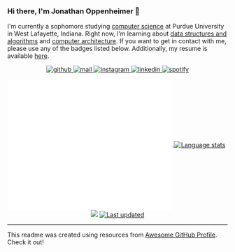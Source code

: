 ### Hi there, I'm Jonathan Oppenheimer 👋

I'm currently a sophomore studying [computer science](https://www.cs.purdue.edu/) at Purdue University in West Lafayette, Indiana. Right now, I’m learning  about [data structures and algorithms](https://www.cs.purdue.edu/academic-programs/courses/canonical/cs251.html) and [computer architecture](https://www.cs.purdue.edu/academic-programs/courses/canonical/cs250.html). If you want to get in contact with me, please use any of the badges listed below. Additionally, my resume is available [here](https://github.com/JonathanOppenheimer/jonathanoppenheimer.wtf/blob/master/static/resume.pdf). 

<p align="center">
  <!-- GitHub badge --->
  <a href="https://github.com/jonathanoppenheimer" target="_blank">
    <img alt="github" src="https://img.shields.io/badge/-github-000000?style=flat-square&logo=GitHub&logoColor=white">
  </a> 
  <!-- Outlook badge --->
  <a href="mailto:joppenhe@purdue.edu" target="_blank">
    <img alt="mail" src="https://img.shields.io/badge/-mail-0078D4?style=flat-square&logo=Microsoft-outlook&logoColor=white">
  </a> 
  <!-- Instagram badge --->
  <a href="https://www.instagram.com/jonathanoppenheimer/" target="_blank">
    <img alt="instagram" src="https://img.shields.io/badge/-instagram-C13584?style=flat-square&logo=instagram&logoColor=white">
  </a> 
  <!-- Linkedin badge --->
  <a href="https://www.linkedin.com/in/jonathan-oppenheimer/" target="_blank">
    <img alt="linkedin" src="https://img.shields.io/badge/-linkedin-blue?style=flat-square&logo=Linkedin&logoColor=white">
  </a> 
  <!-- Spotify badge --->
  <a href="https://open.spotify.com/user/147infiniti" target="_blank">
    <img alt="spotify" src="https://img.shields.io/badge/-spotify-1DB954?style=flat-square&logo=Spotify&logoColor=white">
  </a>



<div align="center">
  <!-- User stats badge --->
  <a href="https://github.com/anuraghazra/github-readme-stats">
    <img align=center alt="User stats" src="github-metrics.svg" height="300">
  </a>
  <!-- Language stats --->
  <a href="https://github.com/anuraghazra/github-readme-stats">
    <img align=center alt="Language stats" src="https://github-readme-stats-jonathanoppenheimer.vercel.app/api/top-langs/?username=jonathanoppenheimer&count_private=true&hide=jupyter%20notebook&langs_count=10&layout=compact&include_all_commits=true&bg_color=0d1117&text_color=FFF&border_color=444" height="210">
  </a>
  <br>
  <!-- Visits badge --->
<img width='100' src="https://hits.seeyoufarm.com/api/count/incr/badge.svg?url=https%3A%2F%2Fgithub.com%2FJonathanOppenheimer1212%2Fhit-counter&count_bg=%236DAC3D&title_bg=%23555555&icon=grafana.svg&icon_color=%23E7E7E7&title=hits&edge_flat=false" />
  <!-- Last updated badge --->
  <a href="https://github.com/jonathanoppenheimer/jonathanoppenheimer" target="_blank">
     <img alt="Last updated" src="https://img.shields.io/github/last-commit/jonathanoppenheimer/jonathanoppenheimer?label=profile%20updated&style=flat-square">
  </a>
</div>

<hr>

This readme was created using resources from [Awesome GitHub Profile](https://github.com/abhisheknaiidu/awesome-github-profile-readme). Check it out! 
